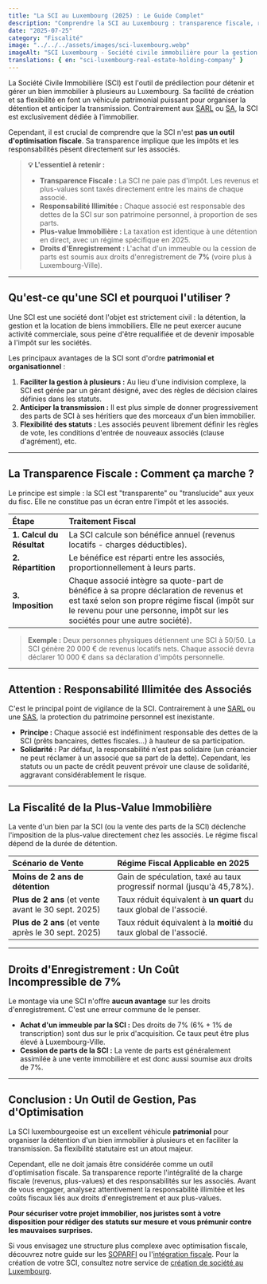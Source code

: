 ```yaml
---
title: "La SCI au Luxembourg (2025) : Le Guide Complet"
description: "Comprendre la SCI au Luxembourg : transparence fiscale, responsabilité des associés, plus-values immobilières et droits d'enregistrement. Nos experts vous guident."
date: "2025-07-25"
category: "Fiscalité"
image: "../../../assets/images/sci-luxembourg.webp"
imageAlt: "SCI Luxembourg - Société civile immobilière pour la gestion et détention de biens immobiliers"
translations: { en: "sci-luxembourg-real-estate-holding-company" }
---
```


La Société Civile Immobilière (SCI) est l'outil de prédilection pour détenir et gérer un bien immobilier à plusieurs au Luxembourg. Sa facilité de création et sa flexibilité en font un véhicule patrimonial puissant pour organiser la détention et anticiper la transmission. Contrairement aux [SARL](/fr/articles/sarl-luxembourg) ou [SA](/fr/articles/societe-anonyme-sa), la SCI est exclusivement dédiée à l'immobilier.

Cependant, il est crucial de comprendre que la SCI n'est **pas un outil d'optimisation fiscale**. Sa transparence implique que les impôts et les responsabilités pèsent directement sur les associés.

> **💡 L'essentiel à retenir :**
> * **Transparence Fiscale :** La SCI ne paie pas d'impôt. Les revenus et plus-values sont taxés directement entre les mains de chaque associé.
> * **Responsabilité Illimitée :** Chaque associé est responsable des dettes de la SCI sur son patrimoine personnel, à proportion de ses parts.
> * **Plus-value Immobilière :** La taxation est identique à une détention en direct, avec un régime spécifique en 2025.
> * **Droits d'Enregistrement :** L'achat d'un immeuble ou la cession de parts est soumis aux droits d'enregistrement de **7%** (voire plus à Luxembourg-Ville).

---

## Qu'est-ce qu'une SCI et pourquoi l'utiliser ?

Une SCI est une société dont l'objet est strictement civil : la détention, la gestion et la location de biens immobiliers. Elle ne peut exercer aucune activité commerciale, sous peine d'être requalifiée et de devenir imposable à l'impôt sur les sociétés.

Les principaux avantages de la SCI sont d'ordre **patrimonial et organisationnel** :

1.  **Faciliter la gestion à plusieurs :** Au lieu d'une indivision complexe, la SCI est gérée par un gérant désigné, avec des règles de décision claires définies dans les statuts.
2.  **Anticiper la transmission :** Il est plus simple de donner progressivement des parts de SCI à ses héritiers que des morceaux d'un bien immobilier.
3.  **Flexibilité des statuts :** Les associés peuvent librement définir les règles de vote, les conditions d'entrée de nouveaux associés (clause d'agrément), etc.

---

## La Transparence Fiscale : Comment ça marche ?

Le principe est simple : la SCI est "transparente" ou "translucide" aux yeux du fisc. Elle ne constitue pas un écran entre l'impôt et les associés.

| Étape | Traitement Fiscal |
| :--- | :--- |
| **1. Calcul du Résultat** | La SCI calcule son bénéfice annuel (revenus locatifs - charges déductibles). |
| **2. Répartition** | Le bénéfice est réparti entre les associés, proportionnellement à leurs parts. |
| **3. Imposition** | Chaque associé intègre sa quote-part de bénéfice à sa propre déclaration de revenus et est taxé selon son propre régime fiscal (impôt sur le revenu pour une personne, impôt sur les sociétés pour une autre société). |

> **Exemple :** Deux personnes physiques détiennent une SCI à 50/50. La SCI génère 20 000 € de revenus locatifs nets. Chaque associé devra déclarer 10 000 € dans sa déclaration d'impôts personnelle.

---

## Attention : Responsabilité Illimitée des Associés

C'est le principal point de vigilance de la SCI. Contrairement à une [SARL](/fr/articles/sarl-luxembourg) ou une [SAS](/fr/articles/sas-luxembourg), la protection du patrimoine personnel est inexistante.

* **Principe :** Chaque associé est indéfiniment responsable des dettes de la SCI (prêts bancaires, dettes fiscales...) à hauteur de sa participation.
* **Solidarité :** Par défaut, la responsabilité n'est pas solidaire (un créancier ne peut réclamer à un associé que sa part de la dette). Cependant, les statuts ou un pacte de crédit peuvent prévoir une clause de solidarité, aggravant considérablement le risque.

---

## La Fiscalité de la Plus-Value Immobilière

La vente d'un bien par la SCI (ou la vente des parts de la SCI) déclenche l'imposition de la plus-value directement chez les associés. Le régime fiscal dépend de la durée de détention.

| Scénario de Vente | Régime Fiscal Applicable en 2025 |
| :--- | :--- |
| **Moins de 2 ans de détention** | Gain de spéculation, taxé au taux progressif normal (jusqu'à 45,78%). |
| **Plus de 2 ans** (et vente avant le 30 sept. 2025) | Taux réduit équivalent à **un quart** du taux global de l'associé. |
| **Plus de 2 ans** (et vente après le 30 sept. 2025) | Taux réduit équivalent à la **moitié** du taux global de l'associé. |

---

## Droits d'Enregistrement : Un Coût Incompressible de 7%

Le montage via une SCI n'offre **aucun avantage** sur les droits d'enregistrement. C'est une erreur commune de le penser.

* **Achat d'un immeuble par la SCI :** Des droits de 7% (6% + 1% de transcription) sont dus sur le prix d'acquisition. Ce taux peut être plus élevé à Luxembourg-Ville.
* **Cession de parts de la SCI :** La vente de parts est généralement assimilée à une vente immobilière et est donc aussi soumise aux droits de 7%.

---

## Conclusion : Un Outil de Gestion, Pas d'Optimisation

La SCI luxembourgeoise est un excellent véhicule **patrimonial** pour organiser la détention d'un bien immobilier à plusieurs et en faciliter la transmission. Sa flexibilité statutaire est un atout majeur.

Cependant, elle ne doit jamais être considérée comme un outil d'optimisation fiscale. Sa transparence reporte l'intégralité de la charge fiscale (revenus, plus-values) et des responsabilités sur les associés. Avant de vous engager, analysez attentivement la responsabilité illimitée et les coûts fiscaux liés aux droits d'enregistrement et aux plus-values.

**Pour sécuriser votre projet immobilier, nos juristes sont à votre disposition pour rédiger des statuts sur mesure et vous prémunir contre les mauvaises surprises.**

Si vous envisagez une structure plus complexe avec optimisation fiscale, découvrez notre guide sur les [SOPARFI](/fr/articles/soparfi-holding) ou l'[intégration fiscale](/fr/articles/integration-fiscale). Pour la création de votre SCI, consultez notre service de [création de société au Luxembourg](/fr/creation-societe-luxembourg).